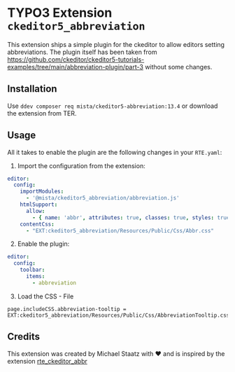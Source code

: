# TYPO3 Extension `ckeditor5_abbreviation`

This extension ships a simple plugin for the ckeditor to allow editors setting abbreviations. The plugin itself has been taken from https://github.com/ckeditor/ckeditor5-tutorials-examples/tree/main/abbreviation-plugin/part-3 without some changes.

## Installation

Use `ddev composer req mista/ckeditor5-abbreviation:13.4` or download the extension from TER.

## Usage

All it takes to enable the plugin are the following changes in your `RTE.yaml`:

1. Import the configuration from the extension:

```yaml
editor:
  config:
    importModules:
      - '@mista/ckeditor5_abbreviation/abbreviation.js'
    htmlSupport:
      allow:
        - { name: 'abbr', attributes: true, classes: true, styles: true }
    contentCss:
      - "EXT:ckeditor5_abbreviation/Resources/Public/Css/Abbr.css"
```

2. Enable the plugin:

```yaml
editor:
  config:
    toolbar:
      items:
        - abbreviation
```

3. Load the CSS - File

```text
page.includeCSS.abbreviation-tooltip = EXT:ckeditor5_abbreviation/Resources/Public/Css/AbbreviationTooltip.css
```

## Credits

This extension was created by Michael Staatz with ♥ and is inspired by the extension [rte_ckeditor_abbr](https://extensions.typo3.org/extension/rte_ckeditor_abbr)
